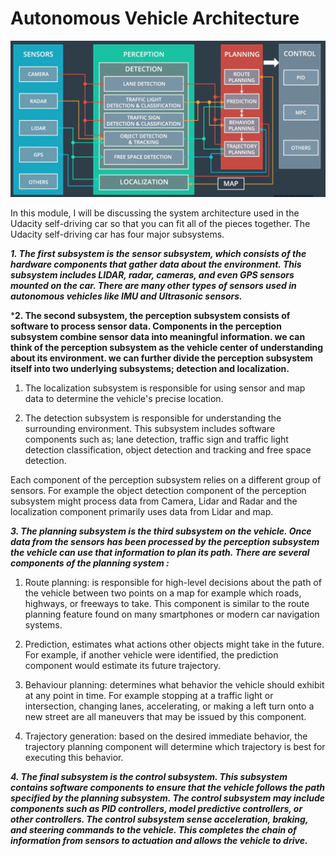 # Autonomous Vehicle Architecture

<p align="right">
<img src="./img/1.png" alt="Autonomous Vehicle Architecture" />
<p align="center">


In this module, I will be discussing the system architecture used in the Udacity self-driving car so that you can fit all of the pieces together. The Udacity self-driving car has four major subsystems.

***1. The first subsystem is the sensor subsystem, which consists of the hardware components that gather data about the environment. This subsystem includes LIDAR, radar, cameras, and even GPS sensors mounted on the car. There are many other types of sensors used in autonomous vehicles like IMU and Ultrasonic sensors.***

***2. The second subsystem, the perception subsystem consists of software to process sensor data. Components in the perception subsystem combine sensor data into meaningful information. we can think of the perception subsystem as the vehicle center of understanding about its environment. we can further divide the perception subsystem itself into two underlying subsystems; detection and localization.**

  1. The localization subsystem is responsible for using sensor and map data to determine the vehicle's precise location.
  
  2. The detection subsystem is responsible for understanding the surrounding environment. This subsystem includes software components such as; lane detection, traffic sign and traffic light detection classification, object detection and tracking and free space detection.

Each component of the perception subsystem relies on a different group of sensors. For example the object detection component of the perception subsystem might process data from Camera, Lidar and Radar and the localization component primarily uses data from Lidar and map.


***3. The planning subsystem is the third subsystem on the vehicle. Once data from the sensors has been processed by the perception subsystem the vehicle can use that information to plan its path. There are several components of the planning system :***

  1. Route planning: is responsible for high-level decisions about the path of the vehicle between two points on a map  for example which roads, highways, or freeways to take. This component is similar to the route planning feature found on many smartphones or modern car navigation systems. 
  
  2.  Prediction, estimates what actions other objects might take in the future. For example, if another vehicle were identified, the prediction component would estimate its future trajectory.
  
  3.  Behaviour planning: determines what behavior the vehicle should exhibit at any point in time. For example stopping at a traffic light or intersection, changing lanes, accelerating, or making a left turn onto a new street are all maneuvers that may be issued by this component.
  
  4. Trajectory generation: based on the desired immediate behavior, the trajectory planning component will determine which trajectory is best for executing this behavior.

***4. The final subsystem is the control subsystem. This subsystem contains software components to ensure that the vehicle follows the path specified by the planning subsystem. The control subsystem may include components such as PID controllers, model predictive controllers, or other controllers. The control subsystem sense acceleration, braking, and steering commands to the vehicle. This completes the chain of information from sensors to actuation and allows the vehicle to drive.***


